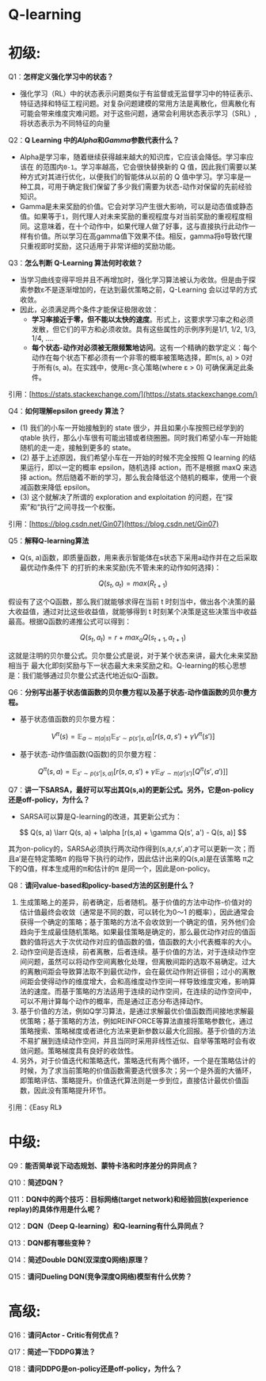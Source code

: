 # Q-learning

# 初级:

Q1：**怎样定义强化学习中的状态？**

- 强化学习（RL）中的状态表示问题类似于有监督或无监督学习中的特征表示、特征选择和特征工程问题。对复杂问题建模的常用方法是离散化，但离散化有可能会带来维度灾难问题。对于这些问题，通常会利用状态表示学习（SRL）,将状态表示为不同特征的向量

Q2：**Q Learning 中的*Alpha*和*Gamma*参数代表什么？**

- Alpha是学习率，随着继续获得越来越大的知识库，它应该会降低。学习率应该在 的范围内`0-1`。学习率越高，它会很快替换新的 Q 值，因此我们需要以某种方式对其进行优化，以便我们的智能体从以前的 Q 值中学习。学习率是一种工具，可用于确定我们保留了多少我们需要为状态-动作对保留的先前经验知识。
- Gamma是未来奖励的价值。它会对学习产生很大影响，可以是动态值或静态值。如果等于`1`，则代理人对未来奖励的重视程度与对当前奖励的重视程度相同。这意味着，在十个动作中，如果代理人做了好事，这与直接执行此动作一样有价值。所以学习在高gamma值下效果不佳。相反，gamma将`0`导致代理只重视即时奖励，这只适用于非常详细的奖励功能。

Q3：**怎么判断 Q-Learning 算法何时收敛？**

- 当学习曲线变得平坦并且不再增加时，强化学习算法被认为收敛。但是由于探索参数ε不是逐渐增加的，在达到最优策略之前，Q-Learning 会以过早的方式收敛。
- 因此，必须满足两个条件才能保证极限收敛：
    - **学习率接近于零，但不能以太快的速度**。形式上，这要求学习率之和必须发散，但它们的平方和必须收敛。具有这些属性的示例序列是1/1, 1/2, 1/3, 1/4, ....
    - **每个状态-动作对必须被无限频繁地访问**。这有一个精确的数学定义：每个动作在每个状态下都必须有一个非零的概率被策略选择，即π(s, a) > 0对于所有(s, a)。在实践中，使用ε-贪心策略(where ε > 0) 可确保满足此条件。

引用：[https://stats.stackexchange.com/](https://stats.stackexchange.com/)

Q4：**如何理解epsilon greedy 算法？**

- (1) 我们的小车一开始接触到的 state 很少，并且如果小车按照已经学到的 qtable 执行，那么小车很有可能出错或者绕圈圈。同时我们希望小车一开始能随机的走一走，接触到更多的 state。
- (2) 基于上述原因，我们希望小车在一开始的时候不完全按照 Q learning 的结果运行，即以一定的概率 epsilon，随机选择 action，而不是根据 maxQ 来选择 action。然后随着不断的学习，那么我会降低这个随机的概率，使用一个衰减函数来降低 epsilon。
- (3) 这个就解决了所谓的 exploration and exploitation 的问题，在“探索”和“执行”之间寻找一个权衡。

引用：[https://blog.csdn.net/Gin07](https://blog.csdn.net/Gin07)

Q5：**解释Q-learning算法**

- Q(s, a)函数，即质量函数，用来表示智能体在s状态下采用a动作并在之后采取最优动作条件下
的打折的未来奖励(先不管未来的动作如何选择)：

$$
Q(s_t,a_t)=max(R_{t+1})
$$

假设有了这个Q函数，那么我们就能够求得在当前 t 时刻当中，做出各个决策的最大收益值，通过对比这些收益值，就能够得到 t 时刻某个决策是这些决策当中收益最高。根据Q函数的递推公式可以得到：

$$
Q(s_t,a_t)=r+max_aQ(s_{t+1},a_{t+1})
$$

这就是注明的贝尔曼公式。贝尔曼公式是说，对于某个状态来讲，最大化未来奖励相当于 最大化即刻奖励与下一状态最大未来奖励之和。Q-learning的核心思想是：我们能够通过贝尔曼公式迭代地近似Q-函数。

Q6：**分别写出基于状态值函数的贝尔曼方程以及基于状态-动作值函数的贝尔曼方程。**

- 基于状态值函数的贝尔曼方程：

$$
{{V}^{\pi }}(s)={{\mathbb{E}}_{a \sim \pi (a|s)}}{{\mathbb{E}}_{s'\sim p(s'|s,a)}}[r(s,a,s')+\gamma {{V}^{\pi }}(s')]
$$

- 基于状态-动作值函数(Q函数)的贝尔曼方程：

$$
{{Q}^{\pi }}(s,a)={{\mathbb{E}}_{s'\sim p(s'|s,a)}}\left[ r(s,a,s')+\gamma {{\mathbb{E}}_{a'\sim \pi (a'|s')}}[{{Q}^{\pi }}(s',a')] \right]
$$

Q7：**讲一下SARSA，最好可以写出其Q(s,a)的更新公式。另外，它是on-policy还是off-policy，为什么？**

- SARSA可以算是Q-learning的改进，其更新公式为：

$$
Q(s, a) \larr Q(s, a) + \alpha [r(s,a) + \gamma Q(s', a') - Q(s, a)]
$$

其为on-policy的，SARSA必须执行两次动作得到(s,a,r,s′,a′)才可以更新一次；而且a′是在特定策略π
的指导下执行的动作，因此估计出来的Q(s,a)是在该策略 π之下的Q值，样本生成用的π和估计的π
是同一个，因此是on-policy。

Q8：**请问value-based和policy-based方法的区别是什么？**

1. 生成策略上的差异，前者确定，后者随机。基于价值的方法中动作-价值对的估计值最终会收敛（通常是不同的数，可以转化为0～1 的概率），因此通常会获得一个确定的策略；基于策略的方法不会收敛到一个确定的值，另外他们会趋向于生成最佳随机策略。如果最佳策略是确定的，那么最优动作对应的值函数的值将远大于次优动作对应的值函数的值，值函数的大小代表概率的大小。
2. 动作空间是否连续，前者离散，后者连续。基于价值的方法，对于连续动作空间问题，虽然可以将动作空间离散化处理，但离散间距的选取不易确定。过大的离散间距会导致算法取不到最优动作，会在最优动作附近徘徊；过小的离散间距会使得动作的维度增大，会和高维度动作空间一样导致维度灾难，影响算法的速度。而基于策略的方法适用于连续的动作空间，在连续的动作空间中，可以不用计算每个动作的概率，而是通过正态分布选择动作。
3. 基于价值的方法，例如Q学习算法，是通过求解最优价值函数而间接地求解最优策略；基于策略的方法，例如REINFORCE等算法直接将策略参数化，通过策略搜索、策略梯度或者进化方法来更新参数以最大化回报。基于价值的方法不易扩展到连续动作空间，并且当同时采用非线性近似、自举等策略时会有收敛问题。策略梯度具有良好的收敛性。
4. 另外，对于价值迭代和策略迭代，策略迭代有两个循环，一个是在策略估计的时候，为了求当前策略的价值函数需要迭代很多次；另一个是外面的大循环，即策略评估、策略提升。价值迭代算法则是一步到位，直接估计最优价值函数，因此没有策略提升环节。

引用：《Easy RL》

# 中级:

Q9：**能否简单说下动态规划、蒙特卡洛和时序差分的异同点？**

Q10：**简述DQN？**

Q11：**DQN中的两个技巧：目标网络(target network)和经验回放(experience replay)的具体作用是什么呢？**

Q12：**DQN（Deep Q-learning）和Q-learning有什么异同点？**

Q13：**DQN都有哪些变种？**

Q14：**简述Double DQN(双深度Q网络)原理？**

Q15：**请问Dueling DQN(竞争深度Q网络)模型有什么优势？**

# 高级:

Q16：**请问Actor - Critic有何优点？**

Q17：**简述一下DDPG算法？**

Q18：**请问DDPG是on-policy还是off-policy，为什么？**